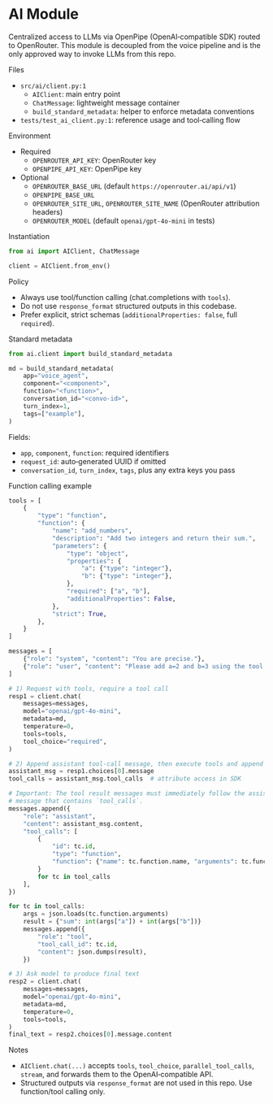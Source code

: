 # AI Module

Centralized access to LLMs via OpenPipe (OpenAI‑compatible SDK) routed to OpenRouter. This module is decoupled from the voice pipeline and is the only approved way to invoke LLMs from this repo.

Files
- `src/ai/client.py:1`
  - `AIClient`: main entry point
  - `ChatMessage`: lightweight message container
  - `build_standard_metadata`: helper to enforce metadata conventions
- `tests/test_ai_client.py:1`: reference usage and tool‑calling flow

Environment
- Required
  - `OPENROUTER_API_KEY`: OpenRouter key
  - `OPENPIPE_API_KEY`: OpenPipe key
- Optional
  - `OPENROUTER_BASE_URL` (default `https://openrouter.ai/api/v1`)
  - `OPENPIPE_BASE_URL`
  - `OPENROUTER_SITE_URL`, `OPENROUTER_SITE_NAME` (OpenRouter attribution headers)
  - `OPENROUTER_MODEL` (default `openai/gpt-4o-mini` in tests)

Instantiation
```python
from ai import AIClient, ChatMessage

client = AIClient.from_env()
```

Policy
- Always use tool/function calling (chat.completions with `tools`).
- Do not use `response_format` structured outputs in this codebase.
- Prefer explicit, strict schemas (`additionalProperties: false`, full `required`).

Standard metadata
```python
from ai.client import build_standard_metadata

md = build_standard_metadata(
    app="voice_agent",
    component="<component>",
    function="<function>",
    conversation_id="<convo-id>",
    turn_index=1,
    tags=["example"],
)
```
Fields:
- `app`, `component`, `function`: required identifiers
- `request_id`: auto‑generated UUID if omitted
- `conversation_id`, `turn_index`, `tags`, plus any extra keys you pass

Function calling example
```python
tools = [
    {
        "type": "function",
        "function": {
            "name": "add_numbers",
            "description": "Add two integers and return their sum.",
            "parameters": {
                "type": "object",
                "properties": {
                    "a": {"type": "integer"},
                    "b": {"type": "integer"},
                },
                "required": ["a", "b"],
                "additionalProperties": False,
            },
            "strict": True,
        },
    }
]

messages = [
    {"role": "system", "content": "You are precise."},
    {"role": "user", "content": "Please add a=2 and b=3 using the tool."},
]

# 1) Request with tools, require a tool call
resp1 = client.chat(
    messages=messages,
    model="openai/gpt-4o-mini",
    metadata=md,
    temperature=0,
    tools=tools,
    tool_choice="required",
)

# 2) Append assistant tool-call message, then execute tools and append results
assistant_msg = resp1.choices[0].message
tool_calls = assistant_msg.tool_calls  # attribute access in SDK

# Important: The tool result messages must immediately follow the assistant
# message that contains `tool_calls`.
messages.append({
    "role": "assistant",
    "content": assistant_msg.content,
    "tool_calls": [
        {
            "id": tc.id,
            "type": "function",
            "function": {"name": tc.function.name, "arguments": tc.function.arguments},
        }
        for tc in tool_calls
    ],
})

for tc in tool_calls:
    args = json.loads(tc.function.arguments)
    result = {"sum": int(args["a"]) + int(args["b"])}
    messages.append({
        "role": "tool",
        "tool_call_id": tc.id,
        "content": json.dumps(result),
    })

# 3) Ask model to produce final text
resp2 = client.chat(
    messages=messages,
    model="openai/gpt-4o-mini",
    metadata=md,
    temperature=0,
    tools=tools,
)
final_text = resp2.choices[0].message.content
```

Notes
- `AIClient.chat(...)` accepts `tools`, `tool_choice`, `parallel_tool_calls`, `stream`, and forwards them to the OpenAI‑compatible API.
- Structured outputs via `response_format` are not used in this repo. Use function/tool calling only.
